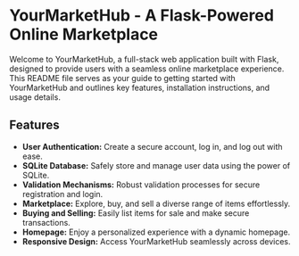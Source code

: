 # YourMarketHub - A Flask-Powered Online Marketplace

Welcome to YourMarketHub, a full-stack web application built with Flask, designed to provide users with a seamless online marketplace experience. This README file serves as your guide to getting started with YourMarketHub and outlines key features, installation instructions, and usage details.

## Features

- **User Authentication:** Create a secure account, log in, and log out with ease.
- **SQLite Database:** Safely store and manage user data using the power of SQLite.
- **Validation Mechanisms:** Robust validation processes for secure registration and login.
- **Marketplace:** Explore, buy, and sell a diverse range of items effortlessly.
- **Buying and Selling:** Easily list items for sale and make secure transactions.
- **Homepage:** Enjoy a personalized experience with a dynamic homepage.
- **Responsive Design:** Access YourMarketHub seamlessly across devices.


